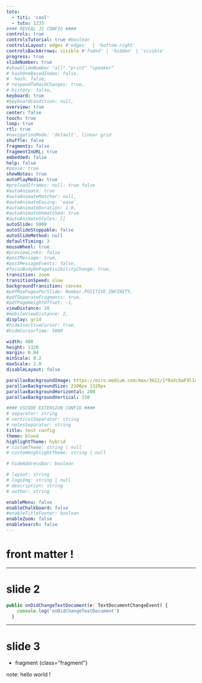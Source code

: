```yaml
---
toto:
  - titi: 'cool'
  - tutu: 1235
#### REVEAL JS CONFIG ####
controls: true
controlsTutorial: true #boolean
controlsLayout: edges #'edges'  | 'bottom-right'
controlsBackArrows: visible #'faded' | 'hidden' | 'visible'
progress: true
slideNumber: true
#showSlideNumber "all" "print" "speaker"
# hashOneBasedIndex: false,
#  hash: false,
# respondToHashChanges: true,
# history: false,
keyboard: true
#keyboardCondition: null,
overview: true
center: false
touch: true
loop: true
rtl: true
#navigationMode: 'default', linear grid
shuffle: false
fragments: false
fragmentInURL: true
embedded: false
help: false
#pause: true
showNotes: true
autoPlayMedia: true
#preloadIframes: null. true false
#autoAnimate: true
#autoAnimateMatcher: null,
#autoAnimateEasing: 'ease',
#autoAnimateDuration: 1.0,
#autoAnimateUnmatched: true
#autoAnimateStyles: []
autoSlide: 5000
autoSlideStoppable: false
autoSlideMethod: null
defaultTiming: 3
mouseWheel: true
#previewLinks: false
#postMessage: true,
#postMessageEvents: false,
#focusBodyOnPageVisibilityChange: true,
transition: zoom
transitionSpeed: slow
backgroundTransition: convex
#pdfMaxPagesPerSlide: Number.POSITIVE_INFINITY,
#pdfSeparateFragments: true,
#pdfPageHeightOffset: -1,
viewDistance: 10
#mobileViewDistance: 2,
display: grid
#hideInactiveCursor: true,
#hideCursorTime: 5000

width: 400
height: 1320
margin: 0.04
minScale: 0.2
maxScale: 2.0
disableLayout: false

parallaxBackgroundImage: https://miro.medium.com/max/3622/1*RoXcbaF9lIqwpMjiXg54Vw.png
parallaxBackgroundSize: 2100px 1320px
parallaxBackgroundHorizontal: 200
parallaxBackgroundVertical: 150

#### VSCODE EXTENSION CONFIG ####
# separator: string
# verticalSeparator: string
# notesSeparator: string
title: test config
theme: blood
highlightTheme: hybrid
# customTheme: string | null
# customHighlightTheme: string | null

# hideAddressBar: boolean

# layout: string
# logoImg: string | null
# description: string
# author: string

enableMenu: false
enableChalkboard: false
#enableTitleFooter: boolean
enableZoom: false
enableSearch: false
---
```


# front matter !

---

# slide 2

```js
public onDidChangeTextDocument(e: TextDocumentChangeEvent) {
    console.log('onDidChangeTextDocument')
  }
```

---

# slide 3

- fragment {class="fragment"}

note: hello world !
